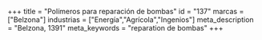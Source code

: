 +++
title = "Polímeros para reparación de bombas"
id = "137"
marcas = ["Belzona"]
industrias = ["Energía","Agrícola","Ingenios"]
meta_description = "Belzona, 1391"
meta_keywords = "reparation de bombas"
+++

